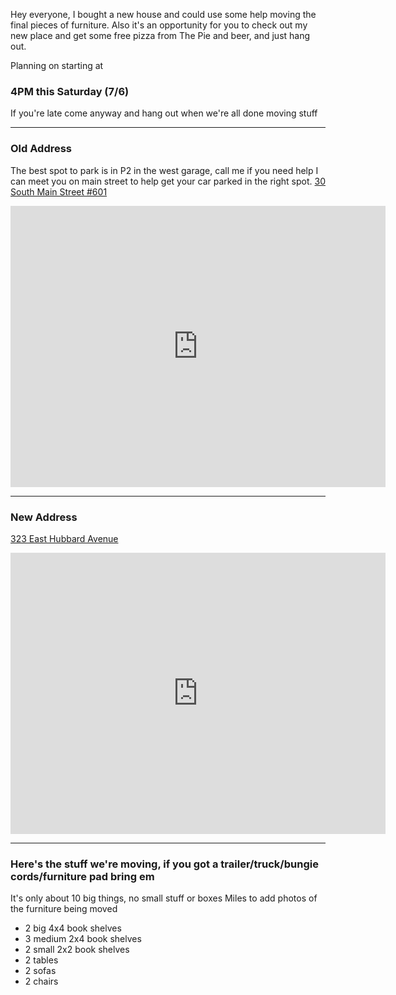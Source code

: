 Hey everyone, I bought a new house and could use some help moving the final pieces of furniture.  Also it's an opportunity for you to check out my new place and get some free pizza from The Pie and beer, and just hang out.

Planning on starting at 

### 4PM this Saturday (7/6)

If you're late come anyway and hang out when we're all done moving stuff

---

### Old Address
The best spot to park is in P2 in the west garage, call me if you need help I can meet you on main street to help get your car parked in the right spot.
[30 South Main Street #601](https://goo.gl/maps/YWfyyKQahTXPTkeP7)
<div class="embed-responsive embed-responsive-16by9">
<iframe class="embed-responsive-item" src="https://www.google.com/maps/embed?pb=!1m18!1m12!1m3!1d3021.702401226734!2d-111.8936421845933!3d40.76856977932579!2m3!1f0!2f0!3f0!3m2!1i1024!2i768!4f13.1!3m3!1m2!1s0x8752f508be436d91%3A0xbc70e0d8d3ffca62!2s30+Main+St%2C+Salt+Lake+City%2C+UT+84101!5e0!3m2!1sen!2sus!4v1562007974176!5m2!1sen!2sus" width="600" height="450" frameborder="0" style="border:0" allowfullscreen></iframe>
</div>

---

### New Address
[323 East Hubbard Avenue](https://goo.gl/maps/4MVEnhYPvCsHzyC47)
<div class="embed-responsive embed-responsive-16by9">
<iframe class="embed-responsive-item" src="https://www.google.com/maps/embed?pb=!1m18!1m12!1m3!1d3022.600254652315!2d-111.88389648459393!3d40.74882077932797!2m3!1f0!2f0!3f0!3m2!1i1024!2i768!4f13.1!3m3!1m2!1s0x8752f5389639f085%3A0x16c7b031b653f3ed!2s323+Hubbard+Ave+S%2C+Salt+Lake+City%2C+UT+84111!5e0!3m2!1sen!2sus!4v1562007653997!5m2!1sen!2sus" width="600" height="450" frameborder="0" style="border:0" allowfullscreen></iframe>
</div>

---

### Here's the stuff we're moving, if you got a trailer/truck/bungie cords/furniture pad bring em
It's only about 10 big things, no small stuff or boxes
Miles to add photos of the furniture being moved

* 2 big 4x4 book shelves
* 3 medium 2x4 book shelves
* 2 small 2x2 book shelves
* 2 tables
* 2 sofas
* 2 chairs
